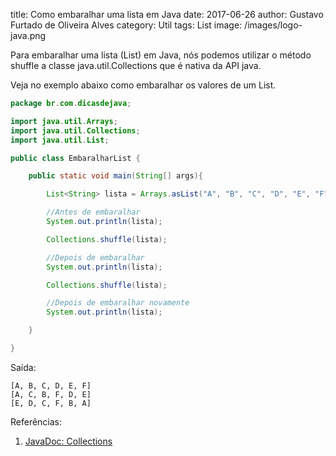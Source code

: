 title: Como embaralhar uma lista em Java
date: 2017-06-26
author: Gustavo Furtado de Oliveira Alves
category: Util
tags: List
image: /images/logo-java.png

Para embaralhar uma lista (List) em Java, 
nós podemos utilizar o método shuffle a classe java.util.Collections
que é nativa da API java.

Veja no exemplo abaixo como embaralhar os valores de um List.

```java
package br.com.dicasdejava;

import java.util.Arrays;
import java.util.Collections;
import java.util.List;

public class EmbaralharList {

	public static void main(String[] args){

		List<String> lista = Arrays.asList("A", "B", "C", "D", "E", "F");

		//Antes de embaralhar
		System.out.println(lista);

		Collections.shuffle(lista);

		//Depois de embaralhar
		System.out.println(lista);

		Collections.shuffle(lista);

		//Depois de embaralhar novamente
		System.out.println(lista);

	}

}
```

Saída:

```
[A, B, C, D, E, F]
[A, C, B, F, D, E]
[E, D, C, F, B, A]
```

Referências:

1. [JavaDoc: Collections](https://docs.oracle.com/javase/8/docs/api/java/util/Collections.html)
